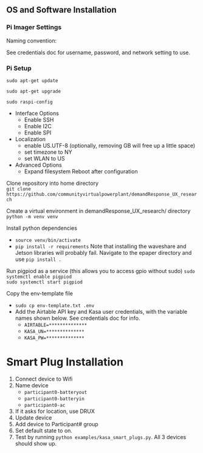 
## OS and Software Installation

### Pi Imager Settings

Naming convention: 

See credentials doc for username, password, and network setting to use.

### Pi Setup
`sudo apt-get update`

`sudo apt-get upgrade`

`sudo raspi-config`
* Interface Options
	* Enable SSH
	* Enable I2C
	* Enable SPI
* Localization
	* enable US.UTF-8 (optionally, removing GB will free up a little space)
	* set timezone to NY
	* set WLAN to US
* Advanced Options
	* Expand filesystem
Reboot after configuration

Clone repository into home directory<br>
`git clone https://github.com/communityvirtualpowerplant/demandResponse_UX_research`

<!-- Clone the display repository into home directory<br>
`git clone https://github.com/waveshareteam/e-Paper.git` -->

Create a virtual environment in demandResponse_UX_research/ directory `python -m venv venv`

Install python dependencies
* `source venv/bin/activate`
* `pip install -r requirements`
Note that installing the waveshare and Jetson libraries will probably fail. Navigate to the epaper directory and use `pip install .`

Run pigpiod as a service (this allows you to access gpio without sudo)
`sudo systemctl enable pigpiod`<br>
`sudo systemctl start pigpiod`

Copy the env-template file
* `sudo cp env-template.txt .env`
* Add the Airtable API key and Kasa user credentials, with the variable names shown below. See credentials doc for info.
	* `AIRTABLE=**************`
	* `KASA_UN=**************`
	* `KASA_PW=**************`

# Smart Plug Installation

1) Connect device to Wifi
2) Name device
	* `participant0-batteryout`
	* `participant0-batteryin`
	* `participant0-ac`
3) If it asks for location, use DRUX
4) Update device
5) Add device to Participant# group
6) Set default state to on.
7) Test by running `python examples/kasa_smart_plugs.py`. All 3 devices should show up.